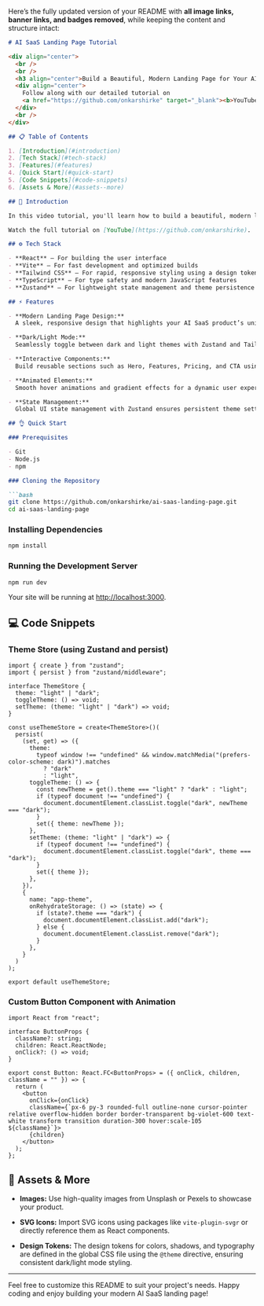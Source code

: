 Here’s the fully updated version of your README with **all image links, banner links, and badges removed**, while keeping the content and structure intact:

````md
# AI SaaS Landing Page Tutorial

<div align="center">
  <br />
  <br />
  <h3 align="center">Build a Beautiful, Modern Landing Page for Your AI SaaS</h3>
  <div align="center">
    Follow along with our detailed tutorial on 
    <a href="https://github.com/onkarshirke" target="_blank"><b>YouTube</b></a>
  </div>
  <br />
</div>

## 📋 Table of Contents

1. [Introduction](#introduction)
2. [Tech Stack](#tech-stack)
3. [Features](#features)
4. [Quick Start](#quick-start)
5. [Code Snippets](#code-snippets)
6. [Assets & More](#assets--more)

## 🚀 Introduction

In this video tutorial, you'll learn how to build a beautiful, modern landing page tailored for your AI SaaS company. This project uses React, Vite, Tailwind CSS, and Zustand to deliver a sleek, responsive website designed to showcase your product and convert visitors into customers.

Watch the full tutorial on [YouTube](https://github.com/onkarshirke).

## ⚙️ Tech Stack

- **React** – For building the user interface  
- **Vite** – For fast development and optimized builds  
- **Tailwind CSS** – For rapid, responsive styling using a design token system  
- **TypeScript** – For type safety and modern JavaScript features  
- **Zustand** – For lightweight state management and theme persistence  

## ⚡️ Features

- **Modern Landing Page Design:**  
  A sleek, responsive design that highlights your AI SaaS product’s unique value proposition.

- **Dark/Light Mode:**  
  Seamlessly toggle between dark and light themes with Zustand and Tailwind CSS design tokens.

- **Interactive Components:**  
  Build reusable sections such as Hero, Features, Pricing, and CTA using React components.

- **Animated Elements:**  
  Smooth hover animations and gradient effects for a dynamic user experience.

- **State Management:**  
  Global UI state management with Zustand ensures persistent theme settings across sessions.

## 👌 Quick Start

### Prerequisites

- Git
- Node.js
- npm

### Cloning the Repository

```bash
git clone https://github.com/onkarshirke/ai-saas-landing-page.git
cd ai-saas-landing-page
````

### Installing Dependencies

```bash
npm install
```

### Running the Development Server

```bash
npm run dev
```

Your site will be running at [http://localhost:3000](http://localhost:3000).

## 💻 Code Snippets

### Theme Store (using Zustand and persist)

```tsx
import { create } from "zustand";
import { persist } from "zustand/middleware";

interface ThemeStore {
  theme: "light" | "dark";
  toggleTheme: () => void;
  setTheme: (theme: "light" | "dark") => void;
}

const useThemeStore = create<ThemeStore>()(
  persist(
    (set, get) => ({
      theme:
        typeof window !== "undefined" && window.matchMedia("(prefers-color-scheme: dark)").matches
          ? "dark"
          : "light",
      toggleTheme: () => {
        const newTheme = get().theme === "light" ? "dark" : "light";
        if (typeof document !== "undefined") {
          document.documentElement.classList.toggle("dark", newTheme === "dark");
        }
        set({ theme: newTheme });
      },
      setTheme: (theme: "light" | "dark") => {
        if (typeof document !== "undefined") {
          document.documentElement.classList.toggle("dark", theme === "dark");
        }
        set({ theme });
      },
    }),
    {
      name: "app-theme",
      onRehydrateStorage: () => (state) => {
        if (state?.theme === "dark") {
          document.documentElement.classList.add("dark");
        } else {
          document.documentElement.classList.remove("dark");
        }
      },
    }
  )
);

export default useThemeStore;
```

### Custom Button Component with Animation

```tsx
import React from "react";

interface ButtonProps {
  className?: string;
  children: React.ReactNode;
  onClick?: () => void;
}

export const Button: React.FC<ButtonProps> = ({ onClick, children, className = "" }) => {
  return (
    <button
      onClick={onClick}
      className={`px-6 py-3 rounded-full outline-none cursor-pointer relative overflow-hidden border border-transparent bg-violet-600 text-white transform transition duration-300 hover:scale-105 ${className}`}>
      {children}
    </button>
  );
};
```

## 🎨 Assets & More

* **Images:**
  Use high-quality images from Unsplash or Pexels to showcase your product.

* **SVG Icons:**
  Import SVG icons using packages like `vite-plugin-svgr` or directly reference them as React components.

* **Design Tokens:**
  The design tokens for colors, shadows, and typography are defined in the global CSS file using the `@theme` directive, ensuring consistent dark/light mode styling.

---

Feel free to customize this README to suit your project's needs. Happy coding and enjoy building your modern AI SaaS landing page!

```

